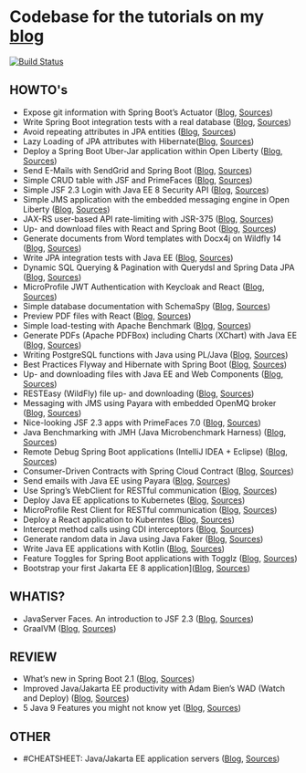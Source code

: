 # Codebase for the tutorials on my [blog](https://rieckpil.de/#/blog)

[![Build Status](https://travis-ci.com/rieckpil/blog-tutorials.svg?branch=master)](https://travis-ci.com/rieckpil/blog-tutorials)

## HOWTO's

* Expose git information with Spring Boot’s Actuator ([Blog](https://rieckpil.de/howto-expose-git-information-with-spring-boots-actuator/), [Sources](https://github.com/rieckpil/blog-tutorials/tree/master/expose-git-information-actuator))
* Write Spring Boot integration tests with a real database ([Blog](https://rieckpil.de/howto-write-spring-boot-integration-tests-with-a-real-database/), [Sources](https://github.com/rieckpil/blog-tutorials/tree/master/testcontainers))
* Avoid repeating attributes in JPA entities ([Blog](https://rieckpil.de/howto-avoid-repeating-attributes-in-jpa-entities/), [Sources](https://github.com/rieckpil/blog-tutorials/tree/master/avoid-repeating-attributes-in-jpa-entities))
* Lazy Loading of JPA attributes with Hibernate([Blog](https://rieckpil.de/how-to-lazy-loading-of-jpa-attributes-with-hibernate/), [Sources](https://github.com/rieckpil/blog-tutorials/tree/master/lazy-loading-of-jpa-attributes-with-hibernate))
* Deploy a Spring Boot Uber-Jar application within Open Liberty ([Blog](https://rieckpil.de/howto-run-spring-boot-uber-jar-application-within-open-liberty/), [Sources](https://github.com/rieckpil/blog-tutorials/tree/master/spring-boot-with-open-liberty/))
* Send E-Mails with SendGrid and Spring Boot ([Blog](https://rieckpil.de/howto-send-e-mails-with-sendgrid-and-spring-boot/), [Sources](https://github.com/rieckpil/blog-tutorials/tree/master/send-emails-with-sendgrid-and-spring-boot))
* Simple CRUD table with JSF and PrimeFaces ([Blog](https://rieckpil.de/howto-simple-crud-table-with-jsf-2-3-and-primefaces/), [Sources](https://github.com/rieckpil/blog-tutorials/tree/master/simple-crud-table-with-jsf-and-primefaces))
* Simple JSF 2.3 Login with Java EE 8 Security API ([Blog](https://rieckpil.de/howto-simple-form-based-authentication-for-jsf-2-3-with-java-ee-8-security-api/), [Sources](https://github.com/rieckpil/blog-tutorials/tree/master/jsf-simple-login-with-java-ee-security-api))
* Simple JMS application with the embedded messaging engine in Open Liberty ([Blog](https://rieckpil.de/howto-simple-jms-application-with-the-embedded-messaging-engine-in-open-liberty/), [Sources](https://github.com/rieckpil/blog-tutorials/tree/master/embedded-messaging-engine-open-liberty))
* JAX-RS user-based API rate-limiting with JSR-375 ([Blog](https://rieckpil.de/howto-jax-rs-user-based-rate-limiting-with-jsr-375/), [Sources](https://github.com/rieckpil/blog-tutorials/tree/master/jax-rs-api-rate-limiting-with-jsr-375))
* Up- and download files with React and Spring Boot ([Blog](https://rieckpil.de/howto-up-and-download-files-with-react-and-spring-boot/), [Sources](https://github.com/rieckpil/blog-tutorials/tree/master/spring-boot-uploading-and-downloading-files-with-react))
* Generate documents from Word templates with Docx4j on Wildfly 14
([Blog](https://rieckpil.de/howto-generate-documents-from-word-templates-with-docx4j-on-wildfly-14/), [Sources](https://github.com/rieckpil/blog-tutorials/tree/master/generate-documents-from-word-templates-with-docx4j-on-wildfly14))
* Write JPA integration tests with Java EE ([Blog](https://rieckpil.de/howto-jpa-integration-tests-with-java-ee/), [Sources](https://github.com/rieckpil/blog-tutorials/tree/master/jpa-integration-tests-java-ee))
* Dynamic SQL Querying & Pagination with Querydsl and Spring Data JPA
([Blog](https://rieckpil.de/howto-dynamic-sql-querying-pagination-with-querydsl-and-spring-data-jpa), [Sources](https://github.com/rieckpil/blog-tutorials/tree/master/dynamic-sql-querying-with-pagination))
* MicroProfile JWT Authentication with Keycloak and React
([Blog](https://rieckpil.de/howto-microprofile-jwt-authentication-with-keycloak-and-react/), [Sources](https://github.com/rieckpil/blog-tutorials/tree/master/microprofile-jwt-keycloak-auth))
* Simple database documentation with SchemaSpy
([Blog](https://rieckpil.de/howto-simple-database-documentation-with-schemaspy/), [Sources](https://github.com/rieckpil/blog-tutorials/tree/master/simple-database-documentation-with-schema-spy))
* Preview PDF files with React
([Blog](https://rieckpil.de/howto-pdf-preview-with-react/), [Sources](https://github.com/rieckpil/blog-tutorials/tree/master/pdf-preview-react))
* Simple load-testing with Apache Benchmark
([Blog](https://rieckpil.de/howto-simple-load-testing-with-apache-benchmark/), [Sources](https://github.com/rieckpil/blog-tutorials/tree/master/load-testing-your-application))
* Generate PDFs (Apache PDFBox) including Charts (XChart) with Java EE
([Blog](https://rieckpil.de/howto-generate-pdfs-apache-pdfbox-including-charts-xchart-with-java-ee/), [Sources](https://github.com/rieckpil/blog-tutorials/tree/master/charts-in-pdf-java-ee))
* Writing PostgreSQL functions with Java using PL/Java
([Blog](https://rieckpil.de/howto-writing-postgresql-functions-with-java-using-pl-java/), [Sources](https://github.com/rieckpil/blog-tutorials/tree/master/running-java-within-postgres))
* Best Practices Flyway and Hibernate with Spring Boot ([Blog](https://rieckpil.de/howto-best-practices-for-flyway-and-hibernate-with-spring-boot/), [Sources](https://github.com/rieckpil/blog-tutorials/tree/master/spring-boot-hibernate-flyway-best-practices))
* Up- and downloading files with Java EE and Web Components ([Blog](https://rieckpil.de/howto-up-and-download-files-with-java-ee-and-web-components/), [Sources](https://github.com/rieckpil/blog-tutorials/tree/master/java-ee-uploading-and-downloading-files-with-web-components))
* RESTEasy (WildFly) file up- and downloading ([Blog](https://rieckpil.de/howto-resteasy-wildfly-jax-rs-2-1-file-up-and-downloading/), [Sources](https://github.com/rieckpil/blog-tutorials/tree/master/rest-easy-file-uploading-and-downloading))
* Messaging with JMS using Payara with embedded OpenMQ broker ([Blog](https://rieckpil.de/howto-messaging-with-jms-using-payara-with-embedded-openmq-broker/), [Sources](https://github.com/rieckpil/blog-tutorials/tree/master/messaging-with-jms-using-payara))
* Nice-looking JSF 2.3 apps with PrimeFaces 7.0 ([Blog](https://rieckpil.de/howto-create-nice-looking-jsf-2-3-applications-with-primefaces-7-0), [Sources](https://github.com/rieckpil/blog-tutorials/tree/master/nice-looking-jsf-apps-with-prime-faces-7))
* Java Benchmarking with JMH (Java Microbenchmark Harness) ([Blog](https://rieckpil.de/howto-java-benchmarking-with-jmh-java-microbenchmark-harness/), [Sources](https://github.com/rieckpil/blog-tutorials/tree/master/java-benchmarking-with-jmh))
* Remote Debug Spring Boot applications (IntelliJ IDEA + Eclipse) ([Blog](https://rieckpil.de/howto-remote-debug-spring-boot-applications-intellij-idea-eclipse/), [Sources](https://github.com/rieckpil/blog-tutorials/tree/master/remote-debugging-spring-boot-application))
* Consumer-Driven Contracts with Spring Cloud Contract ([Blog](https://rieckpil.de/howto-consumer-driven-contracts-with-spring-cloud-contract/), [Sources](https://github.com/rieckpil/blog-tutorials/tree/master/consumer-driven-contracts-with-spring-cloud-contract))
* Send emails with Java EE using Payara ([Blog](https://rieckpil.de/howto-send-emails-with-java-ee-using-payara), [Sources](https://github.com/rieckpil/blog-tutorials/tree/master/java-ee-sending-mails))
* Use Spring’s WebClient for RESTful communication ([Blog](https://rieckpil.de/howto-use-springs-webclient-for-restful-communication/), [Sources](https://github.com/rieckpil/blog-tutorials/tree/master/spring-web-client-demo))
* Deploy Java EE applications to Kubernetes ([Blog](https://rieckpil.de/howto-deploy-java-ee-applications-to-kubernetes), [Sources](https://github.com/rieckpil/blog-tutorials/tree/master/java-ee-kubernetes-deployment))
* MicroProfile Rest Client for RESTful communication ([Blog](https://rieckpil.de/howto-microprofile-rest-client-for-restful-communication/), [Sources](https://github.com/rieckpil/blog-tutorials/tree/master/microprofile-rest-client-for-restful-communication))
* Deploy a React application to Kuberntes ([Blog](https://dev.to/rieckpil/deploy-a-react-application-to-kubernetes-in-5-easy-steps-516j), [Sources](https://github.com/rieckpil/blog-tutorials/tree/master/react-app-kubernetes))
* Intercept method calls using CDI interceptors ([Blog](https://rieckpil.de/howto-intercept-method-calls-using-cdi-interceptors/), [Sources](https://github.com/rieckpil/blog-tutorials/tree/master/intercept-methods-with-cdi-interceptors))
* Generate random data in Java using Java Faker ([Blog](https://rieckpil.de/howto-generate-random-data-in-java-using-java-faker/), [Sources](https://github.com/rieckpil/blog-tutorials/tree/master/random-data-in-java-using-java-faker))
* Write Java EE applications with Kotlin ([Blog](https://rieckpil.de/howto-write-java-ee-applications-with-kotlin/), [Sources](https://github.com/rieckpil/blog-tutorials/tree/master/java-ee-with-kotlin))
* Feature Toggles for Spring Boot applications with Togglz ([Blog](https://rieckpil.de/howto-feature-toggles-for-spring-boot-applications-with-togglz/), [Sources](https://github.com/rieckpil/blog-tutorials/tree/master/spring-boot-feature-toggles-with-togglz))
* Bootstrap your first Jakarta EE 8 application]([Blog](https://rieckpil.de/howto-bootstrap-your-first-jakarta-ee-8-application/), [Sources](https://github.com/rieckpil/blog-tutorials/tree/master/bootstrap-jakarta-ee-8-application))

## WHATIS?

* JavaServer Faces. An introduction to JSF 2.3 ([Blog](https://rieckpil.de/whatis-java-server-faces-an-introduction-to-jsf-2-3/), [Sources](https://github.com/rieckpil/blog-tutorials/tree/master/hello-world-jsf-2.3))
* GraalVM ([Blog](https://rieckpil.de/whatis-graalvm/), [Sources](https://github.com/rieckpil/blog-tutorials/tree/master/graalvm-intro))

## REVIEW

* What’s new in Spring Boot 2.1 ([Blog](https://rieckpil.de/review-whats-new-in-spring-boot-2-1/), [Sources](https://github.com/rieckpil/blog-tutorials/tree/master/whats-new-in-spring-boot-2.1))
* Improved Java/Jakarta EE productivity with Adam Bien’s WAD (Watch and Deploy) ([Blog](https://rieckpil.de/review-improved-java-jakarta-ee-productivity-with-adam-biens-wad-watch-and-deploy/), [Sources](https://github.com/rieckpil/blog-tutorials/tree/master/improved-java-ee-productivity-with-wad))
* 5 Java 9 Features you might not know yet ([Blog](https://rieckpil.de/review-5-java-9-features-you-might-not-know-yet/), [Sources](https://github.com/rieckpil/blog-tutorials/tree/master/five-java-9-features))

## OTHER

* #CHEATSHEET: Java/Jakarta EE application servers ([Blog](https://rieckpil.de/cheatsheet-java-jakarta-ee-application-servers/), [Sources](https://github.com/rieckpil/blog-tutorials/tree/master/application-server-cheatsheet))
